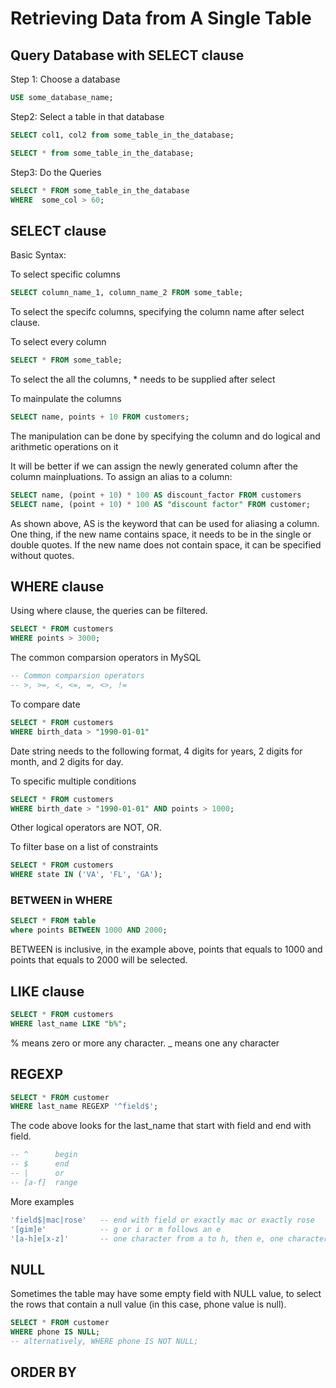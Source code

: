 # Retrieving Data from A Single Table


## Query Database with SELECT clause

Step 1: Choose a database
```sql
USE some_database_name;
```

Step2: Select a table in that database
```sql
SELECT col1, col2 from some_table_in_the_database;
```
```sql
SELECT * from some_table_in_the_database;
```

Step3: Do the Queries
```sql
SELECT * FROM some_table_in_the_database
WHERE  some_col > 60;
```


## SELECT clause
Basic Syntax:

To select specific columns
```sql
SELECT column_name_1, column_name_2 FROM some_table;

```
To select the specifc columns, specifying the column name after select clause. 


To select every column 
```sql
SELECT * FROM some_table;
```
To select the all the columns, * needs to be supplied after select


To mainpulate the columns
```sql
SELECT name, points + 10 FROM customers; 
``` 
The manipulation can be done by specifying the column and do logical and arithmetic operations on it

It will be better if we can assign the newly generated column after the column mainpluations. To assign an alias to a column:
```sql
SELECT name, (point + 10) * 100 AS discount_factor FROM customers
SELECT name, (point + 10) * 100 AS "discount factor" FROM customer;
```
As shown above, AS is the keyword that can be used for aliasing a column. One thing, if the new name contains space, it needs to be in the single or double quotes. If the new name does not contain space, it can be specified without quotes.


## WHERE clause
Using where clause, the queries can be filtered.
```sql
SELECT * FROM customers
WHERE points > 3000;
```

The common comparsion operators in MySQL
```sql
-- Common comparsion operators
-- >, >=, <, <=, =, <>, !=
```

To compare date
```sql
SELECT * FROM customers
WHERE birth_data > "1990-01-01"
```
Date string needs to the following format, 4 digits for years, 2 digits for month, and 2 digits for day.

To specific multiple conditions
```sql
SELECT * FROM customers
WHERE birth_date > "1990-01-01" AND points > 1000;
```
Other logical operators are NOT, OR.

To filter base on a list of constraints
```sql
SELECT * FROM customers
WHERE state IN ('VA', 'FL', 'GA');

```
### BETWEEN in WHERE
```sql
SELECT * FROM table
where points BETWEEN 1000 AND 2000;
```
BETWEEN is inclusive, in the example above, points that equals to 1000 and points that equals to 2000 will be selected.



## LIKE clause
```sql
SELECT * FROM customers
WHERE last_name LIKE "b%";
```
% means zero or more any character.
_ means one any character

## REGEXP

```sql
SELECT * FROM customer
WHERE last_name REGEXP '^field$';
```
The code above looks for the last_name that start with field and end with field.

```sql
-- ^      begin
-- $      end
-- |      or 
-- [a-f]  range
```


More examples
```sql
'field$|mac|rose'   -- end with field or exactly mac or exactly rose
'[gim]e'            -- g or i or m follows an e
'[a-h]e[x-z]'       -- one character from a to h, then e, one character from  x to z
```

## NULL
Sometimes the table may have some empty field with NULL value, to select the rows that contain a null value (in this case, phone value is null).
```sql
SELECT * FROM customer
WHERE phone IS NULL;
-- alternatively, WHERE phone IS NOT NULL;
```

## ORDER BY


